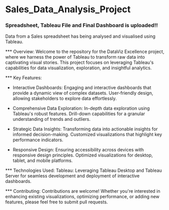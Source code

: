 # Sales_Data_Analysis_Project
### Spreadsheet, Tableau File and Final Dashboard is uploaded!!
Data from a Sales spreadsheet has being analysed and visualised using Tableau.

*** Overview:
Welcome to the repository for the DataViz Excellence project, where we harness the power of Tableau to transform raw data into captivating visual stories. This project focuses on leveraging Tableau's capabilities for data visualization, exploration, and insightful analytics.

*** Key Features:

-  Interactive Dashboards:
Engaging and interactive dashboards that provide a dynamic view of complex datasets. User-friendly design, allowing stakeholders to explore data effortlessly.

-  Comprehensive Data Exploration:
In-depth data exploration using Tableau's robust features. Drill-down capabilities for a granular understanding of trends and outliers.

-  Strategic Data Insights:
Transforming data into actionable insights for informed decision-making. Customized visualizations that highlight key performance indicators.

-  Responsive Design:
Ensuring accessibility across devices with responsive design principles. Optimized visualizations for desktop, tablet, and mobile platforms.

*** Technologies Used:
Tableau: Leveraging Tableau Desktop and Tableau Server for seamless development and deployment of interactive dashboards.

*** Contributing:
Contributions are welcome! Whether you're interested in enhancing existing visualizations, optimizing performance, or adding new features, please feel free to submit pull requests. 
